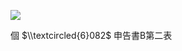 ![](https://www.nta.go.jp/tmp/1d0b8ed6-2864-4d12-afd5-3dcc08405341/images/753ec74e2e449cc64efe2468fe956ae1e433f6c49d5fb14c5789aa94df003b72.jpg)

個 $\\textcircled{6}082$ 申告書B第二表